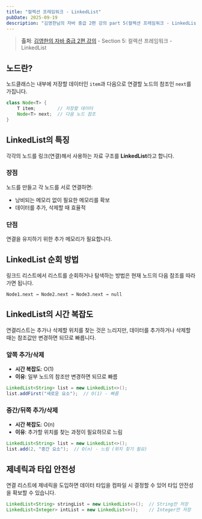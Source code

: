 ```yaml
---
title: "컬렉션 프레임워크 - LinkedList"
pubDate: 2025-09-19
description: "김영한님의 자바 중급 2편 강의 part 5(컬렉션 프레임워크 - LinkedList) 학습 정리"
---
```


> **출처**: [김영한의 자바 중급 2편 강의](https://inf.run/ir9Dw) - Section 5: 컬렉션 프레임워크 - LinkedList

## 노드란?

노드클래스는 내부에 저장할 데이터인 `item`과 다음으로 연결할 노드의 참조인 `next`를 가집니다.

```java
class Node<T> {
    T item;        // 저장할 데이터
    Node<T> next;  // 다음 노드 참조
}
```

## LinkedList의 특징

각각의 노드를 링크(연결)해서 사용하는 자료 구조를 **LinkedList**라고 합니다.

### 장점

노드를 만들고 각 노드를 서로 연결하면:

- 낭비되는 메모리 없이 필요한 메모리를 확보
- 데이터를 추가, 삭제할 때 효율적

### 단점

연결을 유지하기 위한 추가 메모리가 필요합니다.

## LinkedList 순회 방법

링크드 리스트에서 리스트를 순회하거나 탐색하는 방법은 현재 노드의 다음 참조를 따라가면 됩니다.

```
Node1.next → Node2.next → Node3.next → null
```

## LinkedList의 시간 복잡도

연결리스트는 추가나 삭제할 위치를 찾는 것은 느리지만, 데이터를 추가하거나 삭제할 때는 참조값만 변경하면 되므로 빠릅니다.

### 앞쪽 추가/삭제

- **시간 복잡도**: O(1)
- **이유**: 일부 노드의 참조만 변경하면 되므로 빠름

```java
LinkedList<String> list = new LinkedList<>();
list.addFirst("새로운 요소");  // O(1) - 빠름
```

### 중간/뒤쪽 추가/삭제

- **시간 복잡도**: O(n)
- **이유**: 추가할 위치를 찾는 과정이 필요하므로 느림

```java
LinkedList<String> list = new LinkedList<>();
list.add(2, "중간 요소");  // O(n) - 느림 (위치 찾기 필요)
```

## 제네릭과 타입 안전성

연결 리스트에 제네릭을 도입하면 데이터 타입을 컴파일 시 결정할 수 있어 타입 안전성을 확보할 수 있습니다.

```java
LinkedList<String> stringList = new LinkedList<>();  // String만 저장
LinkedList<Integer> intList = new LinkedList<>();    // Integer만 저장
```
